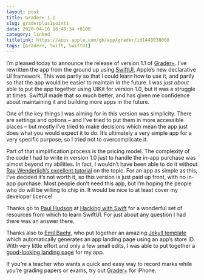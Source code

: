 ```yaml
---
layout: post
title: Grader+ 1.1
slug: graderplus1point1
date: 2020-04-16 16:48:34 +0100
category: linked
titlelink: https://apps.apple.com/gb/app/grader/id1448038088
tags: [Grader+, Swift, SwiftUI]
---
```


I’m pleased today to announce the release of version 1.1 of [Grader+](https://apps.apple.com/gb/app/grader/id1448038088). I’ve rewritten the app from the ground up using [SwiftUI](https://developer.apple.com/xcode/swiftui/), Apple’s new declarative UI framework. This was partly so that I could learn how to use it, and partly so that the app would be easier to maintain in the future. I was _just about_ able to put the app together using UIKit for version 1.0, but it was a struggle at times. SwiftUI made that so much better, and has given me confidence about maintaining it and building more apps in the future. 

One of the key things I was aiming for in this version was simplicity. There are settings and options – and I’ve tried to put them in more accessible places – but mostly I’ve tried to make decisions which mean the app just does what you would expect it to do. It’s ultimately a very simple app for a very specific purpose, so I tried not to overcomplicate it. 

Part of that simplification process is the pricing model. The complexity of the code I had to write in version 1.0 just to handle the in-app purchase was almost beyond my abilities. In fact, I wouldn’t have been able to do it without [Ray Wenderlich’s excellent tutorial](https://www.raywenderlich.com/5456-in-app-purchase-tutorial-getting-started) on the topic. For an app as simple as this, I’ve decided it’s not worth it, so this version is just paid up front, with no in-app purchase. Most people don’t need this app, but I’m hoping the people who do will be willing to chip in. It would be nice to at least cover my developer licence! 

Thanks go to [Paul Hudson](https://twitter.com/twostraws) at [Hacking with Swift](https://www.hackingwithswift.com) for a wonderful set of resources from which to learn SwiftUI. For just about any question I had there was an answer there.

Thanks also to [Emil Baehr](https://emilbaehr.com), who put together an amazing [Jekyll template](https://github.com/emilbaehr/automatic-app-landing-page) which automatically generates an app landing page using an app’s store ID. With very little effort and only a few small edits, I was able to put together a [good-looking landing page](https://davisonreiber.com/graderplus/) for my app. 

If you’re a teacher who wants a quick and easy way to record marks while you’re grading papers or exams, try out [Grader+](https://apps.apple.com/gb/app/grader/id1448038088) for iPhone.